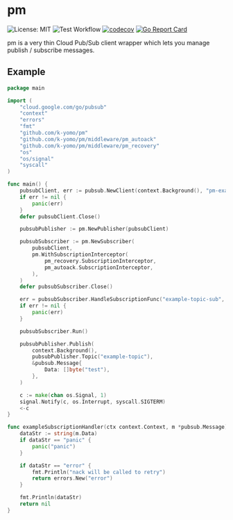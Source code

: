 # pm
![License: MIT](https://img.shields.io/badge/License-MIT-blue.svg)
![Test Workflow](https://github.com/k-yomo/pubsub_cli/workflows/Test/badge.svg)
[![codecov](https://codecov.io/gh/k-yomo/pm/branch/master/graph/badge.svg)](https://codecov.io/gh/k-yomo/pm)
[![Go Report Card](https://goreportcard.com/badge/k-yomo/pm)](https://goreportcard.com/report/k-yomo/pm)

pm is a very thin Cloud Pub/Sub client wrapper which lets you manage publish / subscribe messages. 

## Example
```go
package main

import (
	"cloud.google.com/go/pubsub"
	"context"
	"errors"
	"fmt"
	"github.com/k-yomo/pm"
	"github.com/k-yomo/pm/middleware/pm_autoack"
	"github.com/k-yomo/pm/middleware/pm_recovery"
	"os"
	"os/signal"
	"syscall"
)

func main() {
	pubsubClient, err := pubsub.NewClient(context.Background(), "pm-example")
	if err != nil {
		panic(err)
	}
	defer pubsubClient.Close()

	pubsubPublisher := pm.NewPublisher(pubsubClient)

	pubsubSubscriber := pm.NewSubscriber(
		pubsubClient,
		pm.WithSubscriptionInterceptor(
			pm_recovery.SubscriptionInterceptor,
			pm_autoack.SubscriptionInterceptor,
		),
	)
	defer pubsubSubscriber.Close()

	err = pubsubSubscriber.HandleSubscriptionFunc("example-topic-sub", exampleSubscriptionHandler)
	if err != nil {
		panic(err)
	}

	pubsubSubscriber.Run()

	pubsubPublisher.Publish(
		context.Background(),
		pubsubPublisher.Topic("example-topic"),
		&pubsub.Message{
			Data: []byte("test"),
		},
	)

	c := make(chan os.Signal, 1)
	signal.Notify(c, os.Interrupt, syscall.SIGTERM)
	<-c
}

func exampleSubscriptionHandler(ctx context.Context, m *pubsub.Message) error {
	dataStr := string(m.Data)
	if dataStr == "panic" {
		panic("panic")
	}

	if dataStr == "error" {
		fmt.Println("nack will be called to retry")
		return errors.New("error")
	}

	fmt.Println(dataStr)
	return nil
}
```